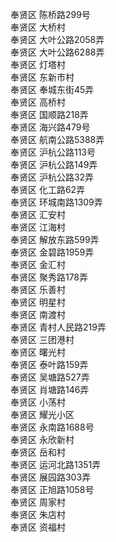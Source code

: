奉贤区 陈桥路299号  
奉贤区 大桥村  
奉贤区 大叶公路2058弄  
奉贤区 大叶公路6288弄  
奉贤区 灯塔村  
奉贤区 东新市村  
奉贤区 奉城东街45弄  
奉贤区 高桥村  
奉贤区 国顺路218弄  
奉贤区 海兴路479号  
奉贤区 航南公路5388弄  
奉贤区 沪杭公路113号  
奉贤区 沪杭公路149弄  
奉贤区 沪杭公路32弄  
奉贤区 化工路62弄  
奉贤区 环城南路1309弄  
奉贤区 汇安村  
奉贤区 江海村  
奉贤区 解放东路599弄  
奉贤区 金碧路1959弄  
奉贤区 金汇村  
奉贤区 聚秀路178弄  
奉贤区 乐善村  
奉贤区 明星村  
奉贤区 南渡村  
奉贤区 青村人民路219弄  
奉贤区 三团港村  
奉贤区 曙光村  
奉贤区 泰叶路159弄  
奉贤区 吴塘路527弄  
奉贤区 肖塘路146弄  
奉贤区 小荡村  
奉贤区 耀光小区  
奉贤区 永南路1688号  
奉贤区 永欣新村  
奉贤区 岳和村  
奉贤区 运河北路1351弄  
奉贤区 展园路303弄  
奉贤区 正旭路1058号  
奉贤区 周家村  
奉贤区 朱店村  
奉贤区 资福村  
